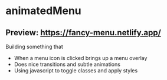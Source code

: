 # animatedMenu
## Preview: https://fancy-menu.netlify.app/

Building something that
 - When a menu icon is clicked brings up a menu overlay
 - Does nice transitions and subtle animations
 - Using javascript to toggle classes and apply styles
